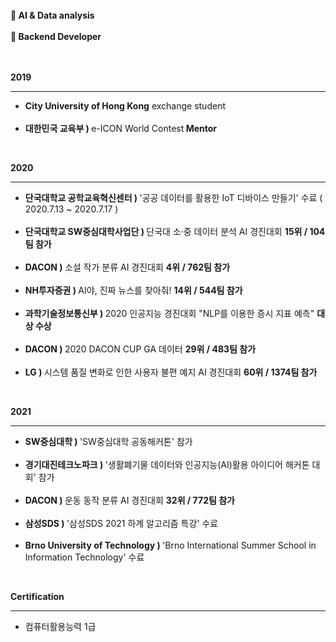 <!--
**allan02/allan02** is a ✨ _special_ ✨ repository because its `README.md` (this file) appears on your GitHub profile.

Here are some ideas to get you started:

- 🔭 I’m currently working on ...
- 🌱 I’m currently learning ...
- 👯 I’m looking to collaborate on ...
- 🤔 I’m looking for help with ...
- 💬 Ask me about ...
- 📫 How to reach me: ...
- 😄 Pronouns: ...
- ⚡ Fun fact: ...
-->  
<br>
<strong>🌱 AI & Data analysis</strong><br><br>
<strong>🌱 Backend Developer</strong><br><br><br>

<strong>2019</strong><hr/>
<ul>
  <li><strong>City University of Hong Kong</strong> exchange student</li><br>
  <li><strong>대한민국 교육부 ) </strong>e-ICON World Contest<strong> Mentor</strong></li>
</ul><br>

<strong>2020</strong><hr/>
<ul>
  <li><strong>단국대학교 공학교육혁신센터 ) </strong>'공공 데이터를 활용한 IoT 디바이스 만들기' 수료 ( 2020.7.13 ~ 2020.7.17 )</li><br>
  <li><strong>단국대학교 SW중심대학사업단 ) </strong>단국대 소·중 데이터 분석 AI 경진대회 <strong>15위 / 104팀 참가</strong></li><br>
  <li><strong>DACON ) </strong>소설 작가 분류 AI 경진대회 <strong>4위 / 762팀 참가</strong></li><br>
  <li><strong>NH투자증권 ) </strong>AI야, 진짜 뉴스를 찾아줘! <strong>14위 / 544팀 참가</strong></li><br>
  <li><strong>과학기술정보통신부 ) </strong>2020 인공지능 경진대회 "NLP를 이용한 증시 지표 예측" <strong>대상 수상</strong></li><br>
  <li><strong>DACON ) </strong>2020 DACON CUP GA 데이터 <strong>29위 / 483팀 참가</strong></li><br>
  <li><strong>LG ) </strong>시스템 품질 변화로 인한 사용자 불편 예지 AI 경진대회 <strong>60위 / 1374팀 참가</strong></li>
</ul><br>

<strong>2021</strong><hr/>
<ul>
  <li><strong>SW중심대학 ) </strong>'SW중심대학 공동해커톤' 참가</li><br>
  <li><strong>경기대진테크노파크 ) </strong>'생활폐기물 데이터와 인공지능(AI)활용 아이디어 해커톤 대회' 참가</li><br>
  <li><strong>DACON ) </strong>운동 동작 분류 AI 경진대회 <strong>32위 / 772팀 참가</strong></li><br>
  <li><strong>삼성SDS ) </strong>'삼성SDS 2021 하계 알고리즘 특강' 수료</li><br>
  <li><strong>Brno University of Technology ) </strong>'Brno International Summer School in Information Technology' 수료</li>
</ul><br>

<strong>Certification</strong><hr/>
<ul>
  <li>컴퓨터활용능력 1급</li><br>
</ul>

